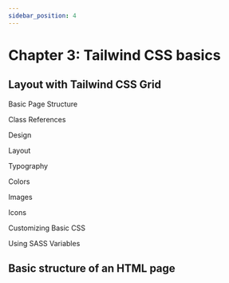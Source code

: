 ```yaml
---
sidebar_position: 4
---
```


# Chapter 3: Tailwind CSS basics

## Layout with Tailwind CSS Grid

Basic Page Structure

Class References

Design

Layout

Typography

Colors

Images

Icons

Customizing Basic CSS

Using SASS Variables

## Basic structure of an HTML page
